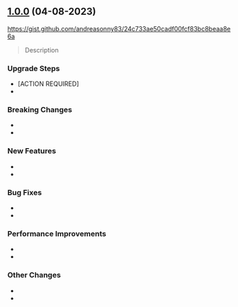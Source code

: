 ## [1.0.0](https://github.com/andreasonny83/twilio-remote-cli/compare/v0.0.1...v0.0.2) (04-08-2023)

https://gist.github.com/andreasonny83/24c733ae50cadf00fcf83bc8beaa8e6a

> Description

### Upgrade Steps
* [ACTION REQUIRED]
* 

### Breaking Changes
* 
* 

### New Features
* 
* 

### Bug Fixes
* 
* 

### Performance Improvements
* 
* 

### Other Changes
* 
* 